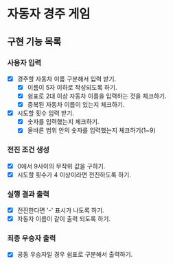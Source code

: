 # 자동자 경주 게임

## 구현 기능 목록

### 사용자 입력

- [x] 경주할 자동차 이름 구분해서 입력 받기.
  - [x] 이름이 5자 이하로 작성되도록 하기.
  - [x] 쉼표로 2대 이상 자동차 이름을 입력하는 것을 체크하기.
  - [x] 중복된 자동차 이름이 있는지 체크하기.
- [x] 시도할 횟수 입력 받기.
  - [x] 숫자를 입력했는지 체크하기.
  - [x] 올바른 범위 안의 숫자를 입력했는지 체크하기(1~9)

### 전진 조건 생성

- [x] 0에서 9사이의 무작위 값을 구하기.
- [x] 시도할 횟수가 4 이상이라면 전진하도록 하기.

### 실행 결과 출력

- [x] 전진한다면 '-' 표시가 나도록 하기.
- [x] 자동자 이름이 같이 출력 되도록 하기.

### 최종 우승자 출력

- [x] 공동 우승자일 경우 쉼표로 구분해서 출력하기.
